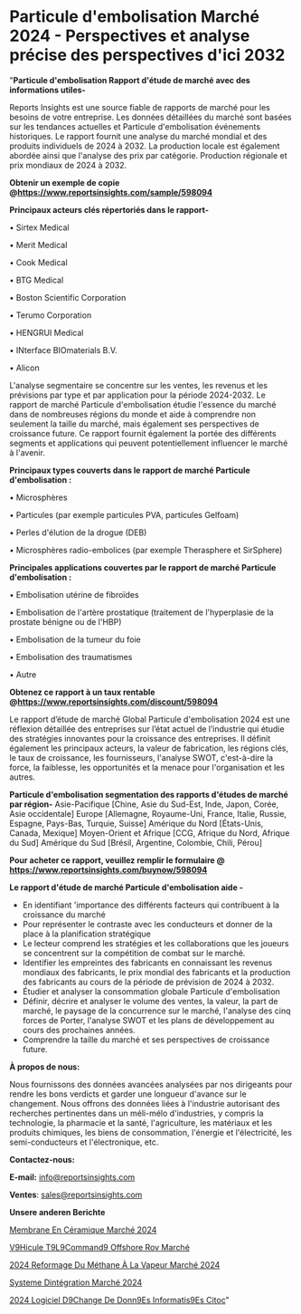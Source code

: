 # Particule d'embolisation Marché 2024 - Perspectives et analyse précise des perspectives d'ici 2032

"<strong>Particule d'embolisation Rapport d'étude de marché avec des informations utiles-</strong>

Reports Insights est une source fiable de rapports de marché pour les besoins de votre entreprise. Les données détaillées du marché sont basées sur les tendances actuelles et Particule d'embolisation événements historiques. Le rapport fournit une analyse du marché mondial et des produits individuels de 2024 à 2032. La production locale est également abordée ainsi que l'analyse des prix par catégorie. Production régionale et prix mondiaux de 2024 à 2032.

<strong><b>Obtenir un exemple de copie @</b></strong><a href=https://www.reportsinsights.com/sample/598094><strong><b>https://www.reportsinsights.com/sample/598094</b></strong></a>

<b>Principaux acteurs clés répertoriés dans le rapport-</b>

<b> </b>• Sirtex Medical

• Merit Medical

• Cook Medical

• BTG Medical

• Boston Scientific Corporation

• Terumo Corporation

• HENGRUI Medical

• INterface BIOmaterials B.V.

• Alicon

L'analyse segmentaire se concentre sur les ventes, les revenus et les prévisions par type et par application pour la période 2024-2032. Le rapport de marché Particule d'embolisation étudie l'essence du marché dans de nombreuses régions du monde et aide à comprendre non seulement la taille du marché, mais également ses perspectives de croissance future. Ce rapport fournit également la portée des différents segments et applications qui peuvent potentiellement influencer le marché à l'avenir.

<strong>Principaux types couverts dans le rapport de marché Particule d'embolisation :</strong>

• Microsphères

• Particules (par exemple particules PVA, particules Gelfoam)

• Perles d'élution de la drogue (DEB)

• Microsphères radio-embolices (par exemple Therasphere et SirSphere)

<strong>Principales applications couvertes par le rapport de marché Particule d'embolisation :</strong>

• Embolisation utérine de fibroïdes

• Embolisation de l'artère prostatique (traitement de l'hyperplasie de la prostate bénigne ou de l'HBP)

• Embolisation de la tumeur du foie

• Embolisation des traumatismes

• Autre

<strong><b>Obtenez ce rapport à un taux rentable @</b></strong><a href=https://www.reportsinsights.com/discount/598094><strong><b>https://www.reportsinsights.com/discount/598094</b></strong></a>

Le rapport d’étude de marché Global Particule d'embolisation 2024 est une réflexion détaillée des entreprises sur l’état actuel de l’industrie qui étudie des stratégies innovantes pour la croissance des entreprises. Il définit également les principaux acteurs, la valeur de fabrication, les régions clés, le taux de croissance, les fournisseurs, l'analyse SWOT, c'est-à-dire la force, la faiblesse, les opportunités et la menace pour l'organisation et les autres.

<strong>Particule d'embolisation segmentation des rapports d'études de marché par région-</strong>
Asie-Pacifique [Chine, Asie du Sud-Est, Inde, Japon, Corée, Asie occidentale]
Europe [Allemagne, Royaume-Uni, France, Italie, Russie, Espagne, Pays-Bas, Turquie, Suisse]
Amérique du Nord [États-Unis, Canada, Mexique]
Moyen-Orient et Afrique [CCG, Afrique du Nord, Afrique du Sud]
Amérique du Sud [Brésil, Argentine, Colombie, Chili, Pérou]

<strong>Pour acheter ce rapport, veuillez remplir le formulaire @   <a href=https://www.reportsinsights.com/buynow/598094>https://www.reportsinsights.com/buynow/598094</a></strong>

<strong>Le rapport d'étude de marché Particule d'embolisation aide -</strong>
<ul>
  <li>En identifiant 'importance des différents facteurs qui contribuent à la croissance du marché</li>
  <li>Pour représenter le contraste avec les conducteurs et donner de la place à la planification stratégique</li>
  <li>Le lecteur comprend les stratégies et les collaborations que les joueurs se concentrent sur la compétition de combat sur le marché.</li>
  <li>Identifier les empreintes des fabricants en connaissant les revenus mondiaux des fabricants, le prix mondial des fabricants et la production des fabricants au cours de la période de prévision de 2024 à 2032.</li>
  <li>Étudier et analyser la consommation globale Particule d'embolisation</li>
  <li>Définir, décrire et analyser le volume des ventes, la valeur, la part de marché, le paysage de la concurrence sur le marché, l'analyse des cinq forces de Porter, l'analyse SWOT et les plans de développement au cours des prochaines années.</li>
  <li>Comprendre la taille du marché et ses perspectives de croissance future.</li>
</ul>
<strong>À propos de nous:</strong>

Nous fournissons des données avancées analysées par nos dirigeants pour rendre les bons verdicts et garder une longueur d'avance sur le changement. Nous offrons des données liées à l'industrie autorisant des recherches pertinentes dans un méli-mélo d'industries, y compris la technologie, la pharmacie et la santé, l'agriculture, les matériaux et les produits chimiques, les biens de consommation, l'énergie et l'électricité, les semi-conducteurs et l'électronique, etc.

<strong>Contactez-nous:</strong>

<strong>E-mail:</strong> <a href=mailto:info@reportsinsights.com>info@reportsinsights.com</a>

<strong>Ventes</strong>: <a href=mailto:sales@reportsinsights.com>sales@reportsinsights.com</a>

<strong>Unsere anderen Berichte</strong>

<a href=https://www.linkedin.com/pulse/membrane-en-céramique-marché-principales-tendances-ijhgc/>Membrane En Céramique Marché 2024</a>

<a href=https://www.linkedin.com/pulse/v%C3%A9hicule-t%C3%A9l%C3%A9command%C3%A9-offshore-rov-march%C3%A9-rapport-5t0tc/>V9Hicule T9L9Command9 Offshore Rov Marché</a>

<a href=https://www.linkedin.com/pulse/2024-reformage-du-méthane-à-la-vapeur-marché-principaux-atwjc/>2024 Reformage Du Méthane À La Vapeur Marché 2024</a>

<a href=https://www.linkedin.com/pulse/systeme-dintégration-marchétendances-émergentes-gddxe/>Systeme Dintégration Marché 2024</a>

<a href=https://www.linkedin.com/pulse/2024-logiciel-d%C3%A9change-de-donn%C3%A9es-informatis%C3%A9es-citoc/>2024 Logiciel D9Change De Donn9Es Informatis9Es Citoc</a>"
